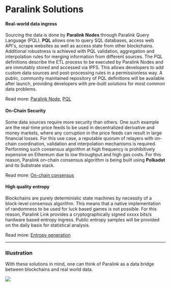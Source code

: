 <!--
order: 2
-->

# Paralink Solutions

#### Real-world data ingress

Sourcing the data is done by **Paralink Nodes** through Paralink Query Language (PQL). **PQL** allows one to query SQL databases, access web API's, scrape websites as well as access state from other blockchains. Additional robustness is achieved with PQL validation, aggregation and interpolation rules for merging information from different sources. The PQL definitions describe the ETL process to be executed by Paralink Nodes and are immutably stored and accessed via IPFS. This allows developers to add custom data sources and post-processing rules in a permissionless way. A public, community maintained repository of PQL definitions will be available after launch, providing developers with pre-built solutions for most common data problems. 

Read more: [Paralink Node](/whitepaper/paralink-node.html), [PQL](/whitepaper/PQL.html)

#### On-Chain Security

Some data sources require more security than others. One such example are the real-time price feeds to be used in decentralized derivative and money markets, where any corruption in the price feeds can result in large financial losses. For this use case, a reputable quorum of relayers with on-chain coordination, validation and interpolation mechanisms is required. Performing such consensus algorithm at high frequency is prohibitively expensive on Ethereum due to low throughput and high gas costs. For this reason, Paralink on-chain consensus algorithm is being built using **Polkadot** and its Substrate stack.

Read more: [On-chain consensus](/whitepaper/consensus.html)

#### High quality entropy

Blockchains are purely deterministic state machines by necessity of a block-level consensus algorithm. This means that a native implementation of randomness to be used for luck based games is not possible. For this reason, Paralink Link provides a cryptographically signed xxxxx bits/s hardware based entropy ingress. Public entropy samples will be provided on the daily basis for statistical analysis.

Read more: [Entropy generation](/whitepaper/entropy.html)

-------

### Illustration

With these solutions in mind, one can think of Paralink as a data bridge between blockchains and real world data.

![](https://i.imgur.com/dAfML7d.png)
